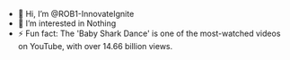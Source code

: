 - 👋 Hi, I’m @ROB1-InnovateIgnite
- 👀 I’m interested in Nothing
- ⚡ Fun fact: The 'Baby Shark Dance' is one of the most-watched videos on YouTube, with over 14.66 billion views.

<!---
ROB1-InnovateIgnite/ROB1-InnovateIgnite is a ✨ special ✨ repository because its `README.md` (this file) appears on your GitHub profile.
You can click the Preview link to take a look at your changes.
--->
